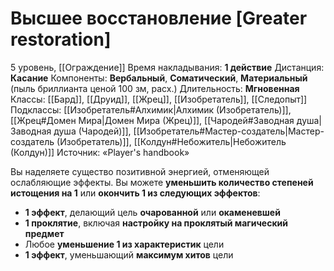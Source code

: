 # Высшее восстановление [Greater restoration]
5 уровень, [[Ограждение]]
Время накладывания: **1 действие**
Дистанция: **Касание**
Компоненты: **Вербальный**, **Соматический**, **Материальный** (пыль бриллианта ценой 100 зм, расх.)
Длительность: **Мгновенная**
Классы: [[Бард]], [[Друид]], [[Жрец]], [[Изобретатель]], [[Следопыт]]
Подклассы: [[Изобретатель#Алхимик|Алхимик (Изобретатель)]], [[Жрец#Домен Мира|Домен Мира (Жрец)]], [[Чародей#Заводная душа|Заводная душа (Чародей)]], [[Изобретатель#Мастер-создатель|Мастер-создатель (Изобретатель)]], [[Колдун#Небожитель|Небожитель (Колдун)]]
Источник: «Player's handbook»

Вы наделяете существо позитивной энергией, отменяющей ослабляющие эффекты. Вы можете **уменьшить количество степеней истощения на 1** или **окончить 1 из следующих эффектов**:

- **1 эффект**, делающий цель **очарованной** или **окаменевшей**
- **1 проклятие**, включая **настройку на проклятый магический предмет**
- Любое **уменьшение 1 из характеристик** цели
- **1 эффект**, уменьшающий **максимум хитов** цели